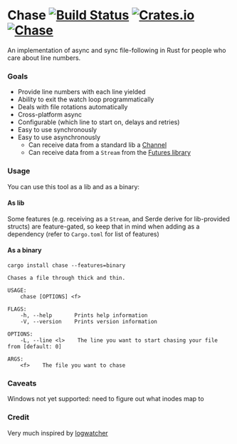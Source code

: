 # Chase [![Build Status](https://travis-ci.org/lloydmeta/chase-rs.svg?branch=master)](https://travis-ci.org/lloydmeta/chase-rs) [![Crates.io](https://img.shields.io/crates/v/chase.svg)](https://crates.io/crates/chase) [![Chase](https://docs.rs/chase/badge.svg)](https://docs.rs/chase)

An implementation of async and sync file-following in Rust for people who care about line numbers.

### Goals

- Provide line numbers with each line yielded
- Ability to exit the watch loop programmatically
- Deals with file rotations automatically
- Cross-platform async 
- Configurable (which line to start on, delays and retries)
- Easy to use synchronously
- Easy to use asynchronously
  - Can receive data from a standard lib a [Channel](https://doc.rust-lang.org/std/sync/mpsc/fn.channel.html)
  - Can receive data from a `Stream` from the [Futures library](https://github.com/alexcrichton/futures-rs)
  
### Usage

You can use this tool as a lib and as a binary:

#### As lib

Some features (e.g. receiving as a `Stream`, and Serde derive for lib-provided structs) are feature-gated, so
keep that in mind when adding as a dependency (refer to `Cargo.toml` for list of features)

#### As a binary

`cargo install chase --features=binary`

```shell
Chases a file through thick and thin.

USAGE:
    chase [OPTIONS] <f>

FLAGS:
    -h, --help       Prints help information
    -V, --version    Prints version information

OPTIONS:
    -L, --line <l>    The line you want to start chasing your file from [default: 0]

ARGS:
    <f>    The file you want to chase
```
  
### Caveats

Windows not yet supported: need to figure out what inodes map to

### Credit

Very much inspired by [logwatcher](https://github.com/aravindavk/logwatcher/)